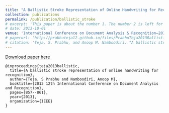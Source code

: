 ```yaml
---
title: "A Ballistic Stroke Representation of Online Handwriting for Recognition"
collection: publications
permalink: /publication/ballistic_stroke
# excerpt: 'This paper is about the number 1. The number 2 is left for future work.'
# date: 2013-10-01
venue: 'International Conference on Document Analysis & Recognition–2013'
# paperurl: 'http://prabhuteja12.github.io/files/PrabhuTeja2013Ballistic.pdf'
# citation: 'Teja, S. Prabhu, and Anoop M. Namboodiri. "A ballistic stroke representation of online handwriting for recognition." In 2013 12th International Conference on Document Analysis and Recognition, pp. 857-861. IEEE, 2013.'
---
```


[Download paper here](http://prabhuteja12.github.io/files/PrabhuTeja2013Ballistic.pdf)

```{bibtex}
@inproceedings{teja2013ballistic,
  title={A ballistic stroke representation of online handwriting for recognition},
  author={Teja, S Prabhu and Namboodiri, Anoop M},
  booktitle={2013 12th International Conference on Document Analysis and Recognition},
  pages={857--861},
  year={2013},
  organization={IEEE}
}
```
